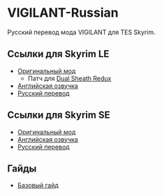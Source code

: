 # VIGILANT-Russian
Русский перевод мода VIGILANT для TES Skyrim.

## Ссылки для Skyrim LE
+ [Оригинальный мод](https://www.nexusmods.com/skyrim/mods/67103/)
    + Патч для [Dual Sheath Redux](https://mega.nz/#!O94gUaQa!-P0qS9ySvHyXwx7RS-dJT9XoaqTOMMhneSvxZtcQOr8)
+ [Английская озвучка](https://www.nexusmods.com/skyrim/mods/83876/)
+ [Русский перевод](https://www.nexusmods.com/skyrim/mods/90162)

## Ссылки для Skyrim SE
+ [Оригинальный мод](https://www.nexusmods.com/skyrimspecialedition/mods/11849/)
+ [Английская озвучка](https://www.nexusmods.com/skyrimspecialedition/mods/11894/)
+ [Русский перевод](https://www.nexusmods.com/skyrimspecialedition/mods/15887)

## Гайды

+ [Базовый гайд](Базовый-гайд.md)
